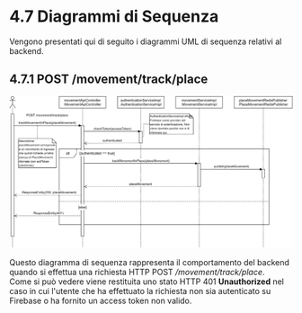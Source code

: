 # 4.7 Diagrammi di Sequenza
Vengono presentati qui di seguito i diagrammi UML di sequenza relativi al backend.

## 4.7.1 POST /movement/track/place
![!Diagramma di sequenza della ricezione di un movimento](../Immagini/Backend/Sequenza/tracciamento-sequenza.png)

Questo diagramma di sequenza rappresenta il comportamento del backend quando si effettua una richiesta HTTP POST */movement/track/place*.  
Come si può vedere viene restituita uno stato HTTP 401 **Unauthorized** nel caso in cui l'utente che ha effettuato la richiesta non sia autenticato su Firebase o ha fornito un access token non valido.
